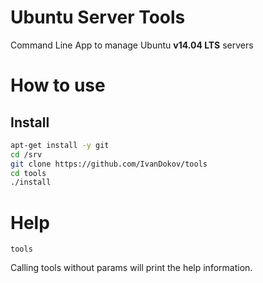 Ubuntu Server Tools
============

Command Line App to manage Ubuntu **v14.04 LTS** servers

# How to use

## Install

```bash
apt-get install -y git
cd /srv
git clone https://github.com/IvanDokov/tools
cd tools
./install
```

# Help

```
tools
```
Calling tools without params will print the help information.